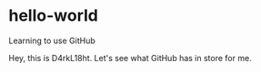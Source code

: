 # hello-world
Learning to use GitHub

Hey, this is D4rkL18ht. Let's see what GitHub has in store for me.
